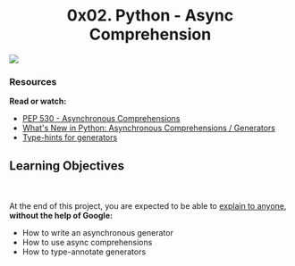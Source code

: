 <center><h1>0x02. Python - Async Comprehension</h1></center>

<img src="https://s3.amazonaws.com/alx-intranet.hbtn.io/uploads/medias/2019/12/ee85b9f67c384e29525b.png">

<h3>Resources</h3>

<p>
<b>Read or watch:</b>

<ul>
<li><a href="https://alx-intranet.hbtn.io/rltoken/hlwtED-iLsdORSgly8DsyQ">PEP 530 - Asynchronous Comprehensions</a></li>
<li><a href="https://alx-intranet.hbtn.io/rltoken/0OkbObYzCKtO7ZUAxfKvkw">What's New in Python: Asynchronous Comprehensions / Generators</a></li>
<li><a href="https://alx-intranet.hbtn.io/rltoken/l4Fnno568VbVIn9GvrFVtQ">Type-hints for generators</a></li>
</ul>
<h2>Learning Objectives</h2>
<br><br>
At the end of this project, you are expected to be able to <a href="https://alx-intranet.hbtn.io/rltoken/_jK22HqiCeh5NjKJ4ZHBww">explain to anyone</a>, <b>without the help of Google:</b>

<ul>
<li>How to write an asynchronous generator</li>
<li>How to use async comprehensions</li>
<li>How to type-annotate generators</li>
</ul>
</p>
